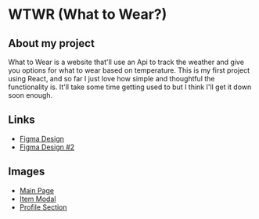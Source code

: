 # WTWR (What to Wear?)

## About my project

What to Wear is a website that'll use an Api to track the weather and give you options for what to wear based on temperature.
This is my first project using React, and so far I just love how simple and thoughtful the functionality is.
It'll take some time getting used to but I think I'll get it down soon enough.

## Links

- [Figma Design](https://www.figma.com/file/DTojSwldenF9UPKQZd6RRb/Sprint-10%3A-WTWR)
- [Figma Design #2](https://www.figma.com/file/dQLJwEKasIdspciJAJrCaf/Sprint-11_-WTWR)

## Images

- [Main Page](main_page.png)
- [Item Modal](itemModal.png)
- [Profile Section](profile.png)
